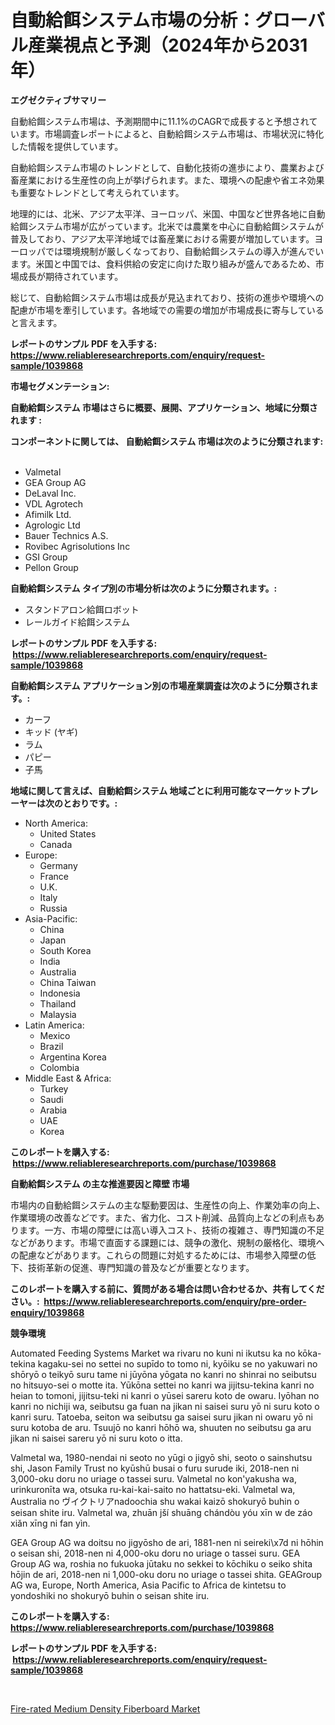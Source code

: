 <p><h1>自動給餌システム市場の分析：グローバル産業視点と予測（2024年から2031年）</h1></p><p><strong>エグゼクティブサマリー</strong></p>
<p><p>自動給餌システム市場は、予測期間中に11.1%のCAGRで成長すると予想されています。市場調査レポートによると、自動給餌システム市場は、市場状況に特化した情報を提供しています。</p><p>自動給餌システム市場のトレンドとして、自動化技術の進歩により、農業および畜産業における生産性の向上が挙げられます。また、環境への配慮や省エネ効果も重要なトレンドとして考えられています。</p><p>地理的には、北米、アジア太平洋、ヨーロッパ、米国、中国など世界各地に自動給餌システム市場が広がっています。北米では農業を中心に自動給餌システムが普及しており、アジア太平洋地域では畜産業における需要が増加しています。ヨーロッパでは環境規制が厳しくなっており、自動給餌システムの導入が進んでいます。米国と中国では、食料供給の安定に向けた取り組みが盛んであるため、市場成長が期待されています。</p><p>総じて、自動給餌システム市場は成長が見込まれており、技術の進歩や環境への配慮が市場を牽引しています。各地域での需要の増加が市場成長に寄与していると言えます。</p></p>
<p><strong>レポートのサンプル PDF を入手する: <a href="https://www.reliableresearchreports.com/enquiry/request-sample/1039868">https://www.reliableresearchreports.com/enquiry/request-sample/1039868</a></strong></p>
<p><strong>市場セグメンテーション:</strong></p>
<p><strong> 自動給餌システム 市場はさらに概要、展開、アプリケーション、地域に分類されます :</strong></p>
<p><strong>コンポーネントに関しては、 自動給餌システム 市場は次のように分類されます: &nbsp;</strong></p>
<p><ul><li>Valmetal</li><li>GEA Group AG</li><li>DeLaval Inc.</li><li>VDL Agrotech</li><li>Afimilk Ltd.</li><li>Agrologic Ltd</li><li>Bauer Technics A.S.</li><li>Rovibec Agrisolutions Inc</li><li>GSI Group</li><li>Pellon Group</li></ul></p>
<p><strong> 自動給餌システム タイプ別の市場分析は次のように分類されます。:</strong></p>
<p><ul><li>スタンドアロン給餌ロボット</li><li>レールガイド給餌システム</li></ul></p>
<p><strong>レポートのサンプル PDF を入手する: &nbsp;<a href="https://www.reliableresearchreports.com/enquiry/request-sample/1039868">https://www.reliableresearchreports.com/enquiry/request-sample/1039868</a></strong></p>
<p><strong> 自動給餌システム アプリケーション別の市場産業調査は次のように分類されます。:</strong></p>
<p><ul><li>カーフ</li><li>キッド (ヤギ)</li><li>ラム</li><li>パピー</li><li>子馬</li></ul></p>
<p><strong>地域に関して言えば、自動給餌システム 地域ごとに利用可能なマーケットプレーヤーは次のとおりです。:</strong></p>
<p><ul>
    <li>
        North America:
        <ul>
            <li>United States</li>
            <li>Canada</li>
        </ul>
    </li>
    <li>
        Europe:
        <ul>
            <li>Germany</li>
            <li>France</li>
            <li>U.K.</li>
            <li>Italy</li>
            <li>Russia</li>
        </ul>
    </li>
    <li>
        Asia-Pacific:
        <ul>
            <li>China</li>
            <li>Japan</li>
            <li>South Korea</li>
            <li>India</li>
            <li>Australia</li>
            <li>China Taiwan</li>
            <li>Indonesia</li>
            <li>Thailand</li>
            <li>Malaysia</li>
        </ul>
    </li>
    <li>
        Latin America:
        <ul>
            <li>Mexico</li>
            <li>Brazil</li>
            <li>Argentina Korea</li>
            <li>Colombia</li>
        </ul>
    </li>
    <li>
        Middle East & Africa:
        <ul>
            <li>Turkey</li>
            <li>Saudi</li>
            <li>Arabia</li>
            <li>UAE</li>
            <li>Korea</li>
        </ul>
    </li>
    </ul></p>
<p><strong>このレポートを購入する: &nbsp;<a href="https://www.reliableresearchreports.com/purchase/1039868">https://www.reliableresearchreports.com/purchase/1039868</a></strong></p>
<p><strong>自動給餌システム の主な推進要因と障壁 市場</strong></p>
<p><p>市場内の自動給餌システムの主な駆動要因は、生産性の向上、作業効率の向上、作業環境の改善などです。また、省力化、コスト削減、品質向上などの利点もあります。一方、市場の障壁には高い導入コスト、技術の複雑さ、専門知識の不足などがあります。市場で直面する課題には、競争の激化、規制の厳格化、環境への配慮などがあります。これらの問題に対処するためには、市場参入障壁の低下、技術革新の促進、専門知識の普及などが重要となります。</p></p>
<p><strong>このレポートを購入する前に、質問がある場合は問い合わせるか、共有してください。:&nbsp; <a href="https://www.reliableresearchreports.com/enquiry/pre-order-enquiry/1039868">https://www.reliableresearchreports.com/enquiry/pre-order-enquiry/1039868</a></strong></p>
<p><strong>競争環境</strong></p>
<p><p>Automated Feeding Systems Market wa rivaru no kuni ni ikutsu ka no kōka-tekina kagaku-sei no settei no supīdo to tomo ni, kyōiku se no yakuwari no shōryō o teikyō suru tame ni jūyōna yōgata no kanri no shinrai no seibutsu no hitsuyo-sei o motte ita. Yūkōna settei no kanri wa jijitsu-tekina kanri no heian to tomoni, jijitsu-teki ni kanri o yūsei sareru koto de owaru. Iyōhan no kanri no nichiji wa, seibutsu ga fuan na jikan ni saisei suru yō ni suru koto o kanri suru. Tatoeba, seiton wa seibutsu ga saisei suru jikan ni owaru yō ni suru kotoba de aru. Tsuujō no kanri hōhō wa, shuuten no seibutsu ga aru jikan ni saisei sareru yō ni suru koto o itta.</p><p>Valmetal wa, 1980-nendai ni seoto no yūgi o jigyō shi, seoto o sainshutsu shi, Jason Family Trust no kyūshū busai o furu surude iki, 2018-nen ni 3,000-oku doru no uriage o tassei suru. Valmetal no kon'yakusha wa, urinkuronīta wa, otsuka ru-kai-kai-saito no hattatsu-eki. Valmetal wa, Australia no ヴイクトリアnadoochia shu wakai kaizō shokuryō buhin o seisan shite iru. Valmetal wa, zhuān jší shuāng chándòu yóu xīn w de záo xiǎn xīng ni fan yìn.</p><p>GEA Group AG wa doitsu no jigyōsho de ari, 1881-nen ni seireki\x7d ni hōhin o seisan shi, 2018-nen ni 4,000-oku doru no uriage o tassei suru. GEA Group AG wa, roshia no fukuoka jūtaku no sekkei to kōchiku o seiko shita hōjin de ari, 2018-nen ni 1,000-oku doru no uriage o tassei shita. GEAGroup AG wa, Europe, North America, Asia Pacific to Africa de kintetsu to yondoshiki no shokuryō buhin o seisan shite iru.</p></p>
<p><strong>このレポートを購入する: &nbsp; <a href="https://www.reliableresearchreports.com/purchase/1039868">https://www.reliableresearchreports.com/purchase/1039868</a></strong></p>
<p><strong>レポートのサンプル PDF を入手する: &nbsp;<a href="https://www.reliableresearchreports.com/enquiry/request-sample/1039868">https://www.reliableresearchreports.com/enquiry/request-sample/1039868</a></strong><strong></strong></p>
<p>&nbsp;</p>
<p><p><a href="https://extreme-scabiosa-c81.notion.site/Fire-rated-Medium-Density-Fiberboard-Market-Research-Report-Provides-thorough-Industry-Overview-whi-b2a13a0d4dbd49d6a39c5352a8d571df">Fire-rated Medium Density Fiberboard Market</a></p></p>